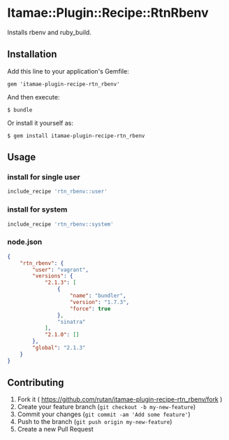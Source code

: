 # Itamae::Plugin::Recipe::RtnRbenv

Installs rbenv and ruby_build.

## Installation

Add this line to your application's Gemfile:

    gem 'itamae-plugin-recipe-rtn_rbenv'

And then execute:

    $ bundle

Or install it yourself as:

    $ gem install itamae-plugin-recipe-rtn_rbenv

## Usage

### install for single user

```ruby
include_recipe 'rtn_rbenv::user'
```

### install for system

```ruby
include_recipe 'rtn_rbenv::system'
```

### node.json

```json
{
    "rtn_rbenv": {
        "user": "vagrant",
        "versions": {
            "2.1.3": [
                {
                    "name": "bundler",
                    "version": "1.7.3",
                    "force": true
                },
                "sinatra"
            ],
            "2.1.0": []
        },
        "global": "2.1.3"
    }
}
```

## Contributing

1. Fork it ( https://github.com/rutan/itamae-plugin-recipe-rtn_rbenv/fork )
2. Create your feature branch (`git checkout -b my-new-feature`)
3. Commit your changes (`git commit -am 'Add some feature'`)
4. Push to the branch (`git push origin my-new-feature`)
5. Create a new Pull Request
